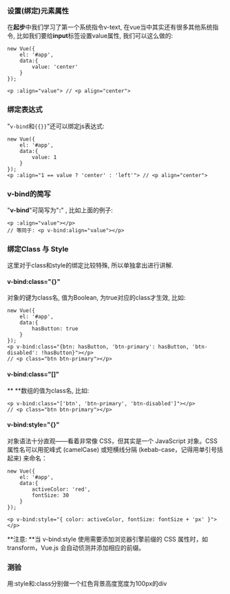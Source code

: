 ### 设置\(绑定\)元素属性

在**起步**中我们学习了第一个系统指令v-text, 在vue当中其实还有很多其他系统指令, 比如我们要给**input**标签设置value属性, 我们可以这么做的:

```
new Vue({
    el: '#app',
    data:{
        value: 'center'
    }
});

<p :align="value"> // <p align="center">
```

### 绑定表达式

"`v-bind`和`{{}}`"还可以绑定js表达式: 

```
new Vue({
    el: '#app',
    data:{
        value: 1
    }
});
<p :align="1 == value ? 'center' : 'left'"> // <p align="center">
```

### v-bind的简写

"**v-bind**"可简写为"**:**" , 比如上面的例子:

```vue
<p :align="value"></p>
// 等同于: <p v-bind:align="value"></p>
```

### 绑定Class 与 Style

这里对于class和style的绑定比较特殊, 所以单独拿出进行讲解.

#### v-bind:class="{}"

对象的键为class名, 值为Boolean, 为true对应的class才生效,  比如:

```
new Vue({
    el: '#app',
    data:{
        hasButton: true
    }
});
<p v-bind:class="{btn: hasButton, 'btn-primary': hasButton, 'btn-disabled': !hasButton}"></p>
// <p class="btn btn-primary"></p>
```

#### **v-bind:class="\[\]"**

** **数组的值为class名, 比如:

```
<p v-bind:class="['btn', 'btn-primary', 'btn-disabled']"></p>
// <p class="btn btn-primary"></p>
```

#### v-bind:style="{}"

对象语法十分直观——看着非常像 CSS，但其实是一个 JavaScript 对象。CSS 属性名可以用驼峰式 \(camelCase\) 或短横线分隔 \(kebab-case，记得用单引号括起来\) 来命名：

```
new Vue({
    el: '#app',
    data:{
        activeColor: 'red',
        fontSize: 30
    }
});

<p v-bind:style="{ color: activeColor, fontSize: fontSize + 'px' }"></p>
```

**注意: **当 v-bind:style 使用需要添加浏览器引擎前缀的 CSS 属性时，如 transform，Vue.js 会自动侦测并添加相应的前缀。

### 测验

用:style和:class分别做一个红色背景高度宽度为100px的div

